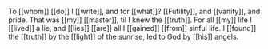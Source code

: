 To [[whom]] [[do]] I [[write]], and for [[what]]? [[Futility]], and [[vanity]], and pride. That was [[my]] [[master]], til I knew the [[truth]]. For all [[my]] life I [[lived]] a lie, and [[lies]] [[are]] all I [[gained]] [[from]] sinful life. I [[found]] the [[truth]] by the [[light]] of the sunrise, led to God by [[his]] angels. 